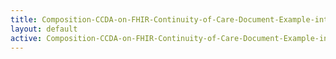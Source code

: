 ```yaml
---
title: Composition-CCDA-on-FHIR-Continuity-of-Care-Document-Example-intro
layout: default
active: Composition-CCDA-on-FHIR-Continuity-of-Care-Document-Example-intro
---
```


